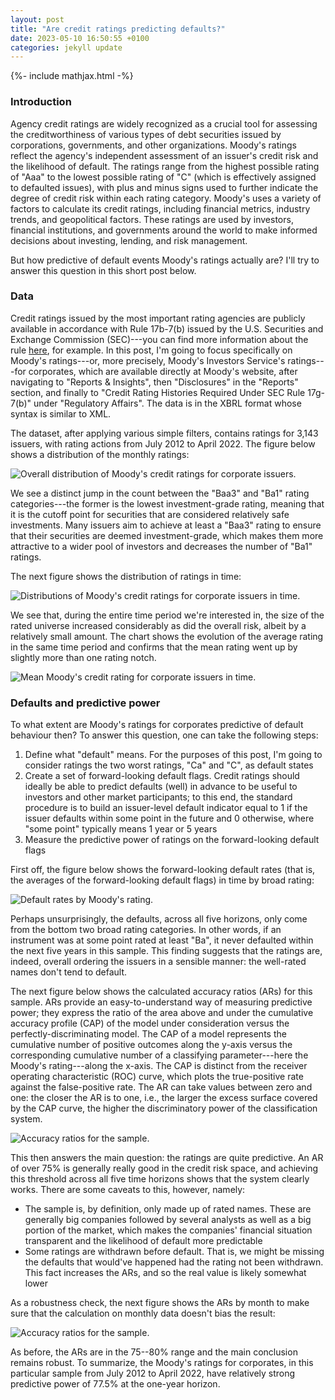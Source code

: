 ```yaml
---
layout: post
title: "Are credit ratings predicting defaults?"
date: 2023-05-10 16:50:55 +0100
categories: jekyll update
---
```


{%- include mathjax.html -%}

### Introduction

Agency credit ratings are widely recognized as a crucial tool for assessing the creditworthiness of various types of debt securities issued by corporations, governments, and other organizations. Moody's ratings reflect the agency's independent assessment of an issuer's credit risk and the likelihood of default. The ratings range from the highest possible rating of "Aaa" to the lowest possible rating of "C" (which is effectively assigned to defaulted issues), with plus and minus signs used to further indicate the degree of credit risk within each rating category. Moody's uses a variety of factors to calculate its credit ratings, including financial metrics, industry trends, and geopolitical factors. These ratings are used by investors, financial institutions, and governments around the world to make informed decisions about investing, lending, and risk management.

But how predictive of default events Moody's ratings actually are? I'll try to answer this question in this short post below.

### Data

Credit ratings issued by the most important rating agencies are publicly available in accordance with Rule 17b-7(b) issued by the U.S. Securities and Exchange Commission (SEC)---you can find more information about the rule [here](https://www.sec.gov/rules/final/2014/34-72936.pdf), for example. In this post, I'm going to focus specifically on Moody's ratings---or, more precisely, Moody's Investors Service's ratings---for corporates, which are available directly at Moody's website, after navigating to "Reports & Insights", then "Disclosures" in the "Reports" section, and finally to "Credit Rating Histories Required Under SEC Rule 17g-7(b)" under "Regulatory Affairs". The data is in the XBRL format whose syntax is similar to XML.

The dataset, after applying various simple filters, contains ratings for 3,143 issuers, with rating actions from July 2012 to April 2022. The figure below shows a distribution of the monthly ratings:

![Overall distribution of Moody's credit ratings for corporate issuers.](/assets/images/20230510/fig-rating-distr-1.png)

We see a distinct jump in the count between the "Baa3" and "Ba1" rating categories---the former is the lowest investment-grade rating, meaning that it is the cutoff point for securities that are considered relatively safe investments. Many issuers aim to achieve at least a "Baa3" rating to ensure that their securities are deemed investment-grade, which makes them more attractive to a wider pool of investors and decreases the number of "Ba1" ratings.

The next figure shows the distribution of ratings in time:

![Distributions of Moody's credit ratings for corporate issuers in time.](/assets/images/20230510/fig-rating-distr-time-1.png)

We see that, during the entire time period we're interested in, the size of the rated universe increased considerably as did the overall risk, albeit by a relatively small amount. The chart shows the evolution of the average rating in the same time period and confirms that the mean rating went up by slightly more than one rating notch.

![Mean Moody's credit rating for corporate issuers in time.](/assets/images/20230510/fig-rating-distr-mean-1.png)

### Defaults and predictive power

To what extent are Moody's ratings for corporates predictive of default behaviour then? To answer this question, one can take the following steps:

1. Define what "default" means. For the purposes of this post, I'm going to consider ratings the two worst ratings, "Ca" and "C", as default states
2. Create a set of forward-looking default flags. Credit ratings should ideally be able to predict defaults (well) in advance to be useful to investors and other market participants; to this end, the standard procedure is to build an issuer-level default indicator equal to 1 if the issuer defaults within some point in the future and 0 otherwise, where "some point" typically means 1 year or 5 years
3. Measure the predictive power of ratings on the forward-looking default flags

First off, the figure below shows the forward-looking default rates (that is, the averages of the forward-looking default flags) in time by broad rating:

![Default rates by Moody's rating.](/assets/images/20230510/fig-def-rates-1.png)

Perhaps unsurprisingly, the defaults, across all five horizons, only come from the bottom two broad rating categories. In other words, if an instrument was at some point rated at least "Ba", it never defaulted within the next five years in this sample. This finding suggests that the ratings are, indeed, overall ordering the issuers in a sensible manner: the well-rated names don't tend to default.

The next figure below shows the calculated accuracy ratios (ARs) for this sample. ARs provide an easy-to-understand way of measuring predictive power; they express the ratio of the area above and under the cumulative accuracy profile (CAP) of the model under consideration versus the perfectly-discriminating model. The CAP of a model represents the cumulative number of positive outcomes along the y-axis versus the corresponding cumulative number of a classifying parameter---here the Moody's rating---along the x-axis. The CAP is distinct from the receiver operating characteristic (ROC) curve, which plots the true-positive rate against the false-positive rate. The AR can take values between zero and one: the closer the AR is to one, i.e., the larger the excess surface covered by the CAP curve, the higher the discriminatory power of the classification system.

![Accuracy ratios for the sample.](/assets/images/20230510/fig-ars-1.png)

This then answers the main question: the ratings are quite predictive. An AR of over 75% is generally really good in the credit risk space, and achieving this threshold across all five time horizons shows that the system clearly works. There are some caveats to this, however, namely:

- The sample is, by definition, only made up of rated names. These are generally big companies followed by several analysts as well as a big portion of the market, which makes the companies' financial situation transparent and the likelihood of default more predictable
- Some ratings are withdrawn before default. That is, we might be missing the defaults that would've happened had the rating not been withdrawn. This fact increases the ARs, and so the real value is likely somewhat lower

As a robustness check, the next figure shows the ARs by month to make sure that the calculation on monthly data doesn't bias the result:

![Accuracy ratios for the sample.](/assets/images/20230510/fig-ars-monthly-1.png)

As before, the ARs are in the 75--80% range and the main conclusion remains robust. To summarize, the Moody's ratings for corporates, in this particular sample from July 2012 to April 2022, have relatively strong predictive power of 77.5% at the one-year horizon.

